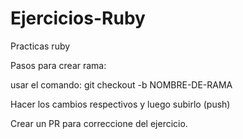 # Ejercicios-Ruby
Practicas ruby

Pasos para crear rama:

usar el comando: git checkout -b NOMBRE-DE-RAMA

Hacer los cambios respectivos y luego subirlo (push)

Crear un PR para correccione del ejercicio.